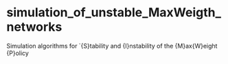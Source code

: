 # simulation_of_unstable_MaxWeigth_networks
Simulation algorithms for `{S}tability and {I}nstability of the {M}ax{W}eight {P}olicy
